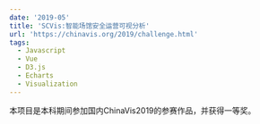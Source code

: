 ```yaml
---
date: '2019-05'
title: 'SCVis:智能场馆安全运营可视分析'
url: 'https://chinavis.org/2019/challenge.html'
tags:
  - Javascript
  - Vue
  - D3.js
  - Echarts
  - Visualization
---
```


本项目是本科期间参加国内ChinaVis2019的参赛作品，并获得一等奖。
